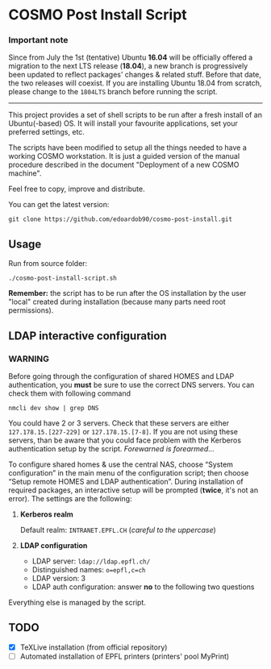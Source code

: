 COSMO Post Install Script
==========================

### Important note

Since from July the 1st (tentative) Ubuntu **16.04** will be officially offered a migration to the next LTS release (**18.04**), a new branch is progressively been updated to reflect packages' changes & related stuff.
Before that date, the two releases will coexist. If you are installing Ubuntu 18.04 from scratch, please change to the `1804LTS` branch before running the script.

---

This project provides a set of shell scripts to be run after a fresh install of an Ubuntu(-based) OS. It will install your favourite applications, set your preferred settings, etc.

The scripts have been modified to setup all the things needed to have a working COSMO workstation. It is just a guided version of the manual procedure described in the document "Deployment of a new COSMO machine".

Feel free to copy, improve and distribute.

You can get the latest version:

    git clone https://github.com/edoardob90/cosmo-post-install.git


## Usage

Run from source folder:

```
./cosmo-post-install-script.sh
```

**Remember:** the script has to be run after the OS installation by the user "local" created during installation (because many parts need root permissions).

## LDAP interactive configuration

### WARNING

Before going through the configuration of shared HOMES and LDAP authentication, you **must** be sure to use the correct DNS servers. You can check them with following command

```
nmcli dev show | grep DNS
```
You could have 2 or 3 servers. Check that these servers are either `127.178.15.[227-229]` or `127.178.15.[7-8]`. If you are not using these servers, than be aware that you could face problem with the Kerberos authentication setup by the script. _Forewarned is forearmed..._


To configure shared homes & use the central NAS, choose “System configuration” in the main menu of the configuration script; then choose “Setup remote HOMES and LDAP authentication”.
During installation of required packages, an interactive setup will be prompted (**twice**, it's not an error). The settings are the following:

1. **Kerberos realm**

    Default realm: `INTRANET.EPFL.CH` (*careful to the uppercase*)

2. **LDAP configuration**

    - LDAP server: `ldap://ldap.epfl.ch/`
    - Distinguished names: `o=epfl,c=ch`
    - LDAP version: 3
    - LDAP auth configuration: answer **no** to the following two questions

Everything else is managed by the script.

## TODO
- [x] TeXLive installation (from official repository)
- [ ] Automated installation of EPFL printers (printers' pool MyPrint)
